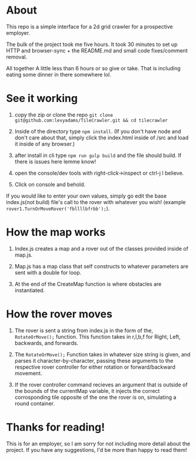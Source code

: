 # About

This repo is a simple interface for a 2d grid crawler for a prospective employer.

The bulk of the project took me five hours. It took 30 minutes to set up HTTP and browser-sync + the README.md and small code fixes/comment removal.

All together A little less than 6 hours or so give or take. That is including eating some dinner in there somewhere lol.

# See it working

1. copy the zip or clone the repo ```git clone git@github.com:levyadams/TileCrawler.git && cd tilecrawler```

2. Inside of the directory type ```npm install```.
(If you don't have node and don't care about that, simply click the index.html inside of /src and load it inside of any browser.)

3. after install in cli type ```npm run gulp build``` and the file should build. If there is issues here lemme know!

4. open the console/dev tools with right-click->inspect or ctrl-j I believe. 

5. Click on console and behold.

If you would like to enter your own values, simply go edit the base index.js(not build) file's call to the rover with whatever you wish! (example ```rover1.TurnOrMoveRover('fbllllbfrbb');```).

# How the map works

1. Index.js creates a map and a rover out of the classes provided inside of map.js.

2. Map.js has a map class that self constructs to whatever parameters are sent with a double for loop.

3. At the end of the CreateMap function is where obstacles are instantiated.

# How the rover moves

1. The rover is sent a string from index.js in the form of the, ```RotateOrMove();``` function. This function takes in r,l,b,f for Right, Left, backwards, and forwards.

2. The ```RotateOrMove();``` Function takes in whatever size string is given, and parses it character-by-character, passing these arguments to the respective rover controller for either rotation or forward/backward movement.

3. If the rover controller command recieves an argument that is outside of the bounds of the currentMap variable, it injects the correct corrosponding tile opposite of the one the rover is on, simulating a round container.

# Thanks for reading!

This is for an employer, so I am sorry for not including more detail about the project. If you have any suggestions, I'd be more than happy to read them!

